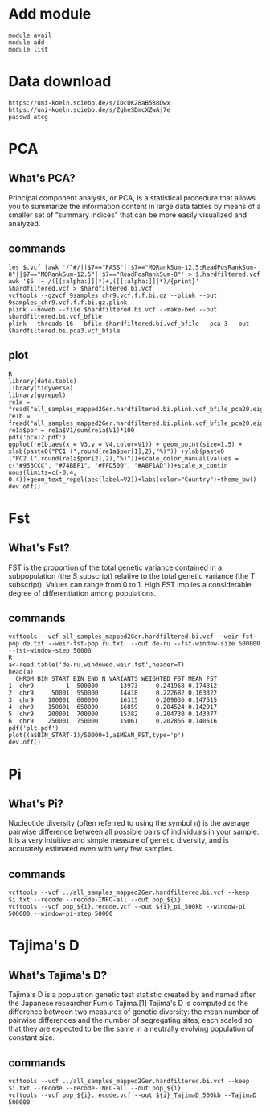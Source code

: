 # Add module

    module avail
    module add
    module list

# Data download 
    https://uni-koeln.sciebo.de/s/IDcUK28aB5B8Dwx
    https://uni-koeln.sciebo.de/s/ZqheSDmcXZwAj7e
    passwd atcg

# PCA
## What's PCA?
  Principal component analysis, or PCA, is a statistical procedure that allows you to summarize the information content in large data tables by means of a smaller set of “summary indices” that can be more easily visualized and analyzed.

## commands
    les $.vcf |awk '/^#/||$7=="PASS"||$7=="MQRankSum-12.5;ReadPosRankSum-8"||$7=="MQRankSum-12.5"||$7=="ReadPosRankSum-8"' > $.hardfiltered.vcf
    awk '$5 !~ /([[:alpha:]]|*)+,([[:alpha:]]|*)/{print}' $hardfiltered.vcf > $hardfiltered.bi.vcf
    vcftools --gzvcf 9samples_chr9.vcf.f.f.bi.gz --plink --out 9samples_chr9.vcf.f.f.bi.gz.plink
    plink --noweb --file $hardfiltered.bi.vcf --make-bed --out $hardfiltered.bi.vcf_bfile 
    plink --threads 16 --bfile $hardfiltered.bi.vcf_bfile --pca 3 --out $hardfiltered.bi.pca3.vcf_bfile
    
## plot
    R
    library(data.table)
    library(tidyverse)
    library(ggrepel) 
    re1a = fread("all_samples_mapped2Ger.hardfiltered.bi.plink.vcf_bfile_pca20.eigenval")
    re1b = fread("all_samples_mapped2Ger.hardfiltered.bi.plink.vcf_bfile_pca20.eigenvec")
    re1a$por = re1a$V1/sum(re1a$V1)*100
    pdf('pca12.pdf') 
    ggplot(re1b,aes(x = V3,y = V4,color=V1)) + geom_point(size=1.5) + xlab(paste0("PC1 (",round(re1a$por[1],2),"%)")) +ylab(paste0
    ("PC2 (",round(re1a$por[2],2),"%)"))+scale_color_manual(values = c("#953CCC", "#74BBF1", "#FFD500", "#A8F1AD"))+scale_x_contin
    uous(limits=c(-0.4, 0.4))+geom_text_repel(aes(label=V2))+labs(color="Country")+theme_bw()
    dev.off()
    

# Fst
## What's Fst?
  FST is the proportion of the total genetic variance contained in a subpopulation (the S subscript) relative to the total genetic variance (the T subscript). Values can range from 0 to 1. High FST implies a considerable degree of differentiation among populations.
  
## commands
    vcftools --vcf all_samples_mapped2Ger.hardfiltered.bi.vcf --weir-fst-pop de.txt --weir-fst-pop ru.txt  --out de-ru --fst-window-size 500000 --fst-window-step 50000
    R
    a<-read.table('de-ru.windowed.weir.fst',header=T)
    head(a)
      CHROM BIN_START BIN_END N_VARIANTS WEIGHTED_FST MEAN_FST
    1  chr9         1  500000      13973     0.241968 0.174812
    2  chr9     50001  550000      14418     0.222682 0.163322
    3  chr9    100001  600000      16315     0.209036 0.147515
    4  chr9    150001  650000      16859     0.204524 0.142917
    5  chr9    200001  700000      15382     0.204730 0.143377
    6  chr9    250001  750000      15061     0.202856 0.140516
    pdf('plt.pdf')
    plot((a$BIN_START-1)/50000+1,a$MEAN_FST,type='p')
    dev.off()

# Pi
## What's Pi?
Nucleotide diversity (often referred to using the symbol π) is the average pairwise difference between all possible pairs of individuals in your sample. It is a very intuitive and simple measure of genetic diversity, and is accurately estimated even with very few samples.
## commands
    vcftools --vcf ../all_samples_mapped2Ger.hardfiltered.bi.vcf --keep $i.txt --recode --recode-INFO-all --out pop_${i}
    vcftools --vcf pop_${i}.recode.vcf --out ${i}_pi_500kb --window-pi 500000 --window-pi-step 50000
    
# Tajima's D
## What's Tajima's D?
  Tajima's D is a population genetic test statistic created by and named after the Japanese researcher Fumio Tajima.[1] Tajima's D is computed as the difference between two measures of genetic diversity: the mean number of pairwise differences and the number of segregating sites, each scaled so that they are expected to be the same in a neutrally evolving population of constant size.
## commands
    vcftools --vcf ../all_samples_mapped2Ger.hardfiltered.bi.vcf --keep $i.txt --recode --recode-INFO-all --out pop_${i}
    vcftools --vcf pop_${i}.recode.vcf --out ${i}_TajimaD_500kb --TajimaD 500000
    
    
